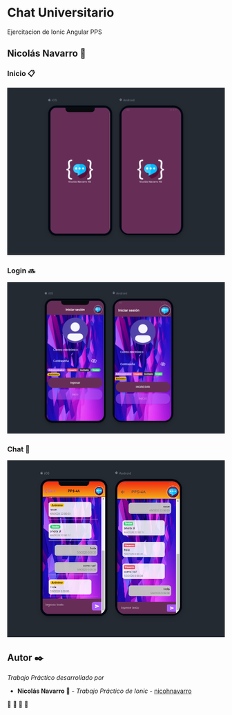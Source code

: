 # Chat Universitario
Ejercitacion de Ionic Angular PPS

## Nicolás Navarro 🚀


### Inicio :clipboard:

![principal](https://github.com/nicohnavarro/pps-chat-universitario/blob/master/src/assets/readme/inicio.PNG)


### Login :soon:

![principal](https://github.com/nicohnavarro/pps-chat-universitario/blob/master/src/assets/readme/login.PNG)


### Chat :calling:

![principal](https://github.com/nicohnavarro/pps-chat-universitario/blob/master/src/assets/readme/chat.PNG)



## Autor ✒️

_Trabajo Práctico desarrollado por_

* **Nicolás Navarro 🚀** - *Trabajo Práctico de Ionic* - [nicohnavarro](https://github.com/nicohnavarro)

 🍺  🍺  🍺  🍺 